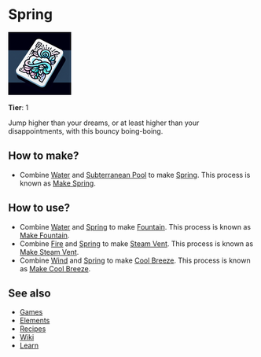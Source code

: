 # Spring

![](../images/item.spring.png)

**Tier**: 1

Jump higher than your dreams, or at least higher than your disappointments, with this bouncy boing-boing.

## How to make?

* Combine [Water](/wiki/elements/water) and [Subterranean Pool](/wiki/elements/subterranean-pool) to make [Spring](/wiki/elements/spring). This process is known as [Make Spring](/wiki/recipes/make-spring).

## How to use?

* Combine [Water](/wiki/elements/water) and [Spring](/wiki/elements/spring) to make [Fountain](/wiki/elements/fountain). This process is known as [Make Fountain](/wiki/recipes/make-fountain).
* Combine [Fire](/wiki/elements/fire) and [Spring](/wiki/elements/spring) to make [Steam Vent](/wiki/elements/steam-vent). This process is known as [Make Steam Vent](/wiki/recipes/make-steam-vent).
* Combine [Wind](/wiki/elements/wind) and [Spring](/wiki/elements/spring) to make [Cool Breeze](/wiki/elements/cool-breeze). This process is known as [Make Cool Breeze](/wiki/recipes/make-cool-breeze).

## See also

* [Games](/wiki/games)
* [Elements](/wiki/elements)
* [Recipes](/wiki/recipes)
* [Wiki](/wiki/index)
* [Learn](/learn/index)